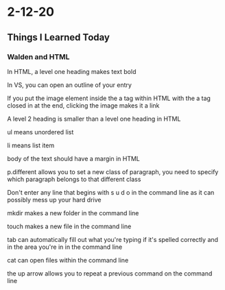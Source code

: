 # 2-12-20

## Things I Learned Today

### Walden and HTML

In HTML, a level one heading makes text bold

In VS, you can open an outline of your entry

If you put the image element inside the a tag within HTML with the a tag closed in at the end, clicking the image makes it a link

A level 2 heading is smaller than a level one heading in HTML

ul means unordered list

li means list item

body of the text should have a margin in HTML

p.different allows you to set a new class of paragraph, you need to specify which paragraph belongs to that different class

Don't enter any line that begins with s u d o in the command line as it can possibly mess up your hard drive

mkdir makes a new folder in the command line

touch makes a new file in the command line

tab can automatically fill out what you're typing if it's spelled correctly and in the area you're in in the command line

cat can open files within the command line

the up arrow allows you to repeat a previous command on the command line